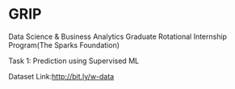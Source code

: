 # GRIP
Data Science & Business Analytics
Graduate Rotational Internship Program(The Sparks Foundation)

Task 1: Prediction using Supervised ML

Dataset Link:http://bit.ly/w-data
